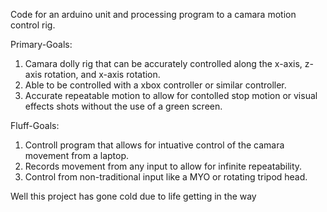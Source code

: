 Code for an arduino unit and processing program to a camara motion control rig. 

Primary-Goals:

1. Camara dolly rig that can be accurately controlled along the x-axis, z-axis rotation, and x-axis rotation.
2. Able to be controlled with a xbox controller or similar controller.
3. Accurate repeatable motion to allow for contolled stop motion or visual effects shots without the use of a green screen.

Fluff-Goals:

1. Controll program that allows for intuative control of the camara movement from a laptop. 
2. Records movement from any input to allow for infinite repeatability.
3. Control from non-traditional input like a MYO or rotating tripod head.

Well this project has gone cold due to life getting in the way